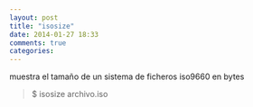 ```yaml
---
layout: post
title: "isosize"
date: 2014-01-27 18:33
comments: true
categories: 
---
```

muestra el tamaño de un sistema de ficheros iso9660 en bytes

>$ isosize archivo.iso


